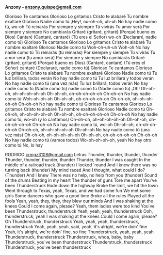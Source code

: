**Anzony - anzony.quispe@gmail.com**

Glorioso
Te cantamos
Glorioso
Lo gritamos
Cristo te alabaré
Tu nombre exaltaré
Glorioso
Nadie como tú
¡Hey!, ou-oh-oh, uh-uh
No hay nadie como tú, wo-oh
Tú reinarás
Por siempre y siempre
Tú vivirás
Tu amor será
Por siempre y siempre
No cambiarás
Gritaré (gritaré, gritaré)
(Porqué bueno es Dios)
Cantaré (Cantaré, cantaré)
(Tú eres el Señor) wo-oh
(Declararé, nadie como tú)
Glorioso
Te cantamos
Glorioso
Lo gritamos
Cristo te alabaré
Tu nombre exaltaré
Glorioso
Nadie como tú
Woh-oh-uh-uh
Woh-oh
No hay nadie como tú
Tú reinarás (tú reinarás)
Por siempre y siempre
Tú vivirás
Tu amor será (tu amor será)
Por siempre y siempre
No cambiarás
Gritaré (gritaré, gritaré)
(Porqué bueno es Dios)
(Cantaré, cantaré)
(Tú eres el Señor) cantaré
(Declararé, nadie como tú)
Glorioso
Te cantamos
Glorioso
Lo gritamos
Cristo te alabaré
Tu nombre exaltaré
Glorioso
Nadie como tú
Tu luz brillará, todos verán
No hay nadie como tú
Tu luz brillará y todos verán
No hay nadie como tú (una vez más)
Tu luz brillará, todos verán
No hay nadie como tú
(Nadie como tú) nadie como tú
(Nadie como tú) ¡Oh!
Oh-oh-oh, oh-oh-oh-oh-oh
Oh-oh-oh, oh-oh-oh-oh-oh
Oh-oh-oh
No hay nadie como tú
Woh-oh-oh-oh
Oh-oh-oh, oh-oh-oh-oh-oh
Oh-oh-oh, oh-oh-oh-oh-oh
Oh-oh-oh
No hay nadie como tú
Glorioso
Te cantamos
Glorioso
Lo gritamos
Cristo te alabaré
Tu nombre exaltaré
Glorioso
Nadie como tú
Oh-oh-oh, oh-oh-oh-oh-oh
Oh-oh-oh, oh-oh-oh-oh-oh
Oh-oh-oh
No hay nadie como tú, wo-oh (y lo cantamos)
Oh-oh-oh, oh-oh-oh-oh-oh
Oh-oh-oh, oh-oh-oh-oh-oh
Oh-oh-oh
No hay nadie como tú, wo-oh
Oh-oh-oh, oh-oh-oh-oh-oh
Oh-oh-oh, oh-oh-oh-oh-oh
Oh-oh-oh
No hay nadie como tú (una vez más)
Oh-oh-oh, oh-oh-oh-oh-oh
Oh-oh-oh, oh-oh-oh-oh-oh
Oh-oh-oh
No hay nadie como tú (vamos todos)
Wo-oh-oh-oh-oh, yeah
No hay otro como tú
No, lo hay


RODRIGO crmgz3108@gmail.com
Letras
Thunder, thunder, thunder, thunder
Thunder, thunder, thunder, thunder
Thunder, thunder
I was caught
In the middle of a railroad track (thunder)
I looked 'round
And I knew there was no turning back (thunder)
My mind raced
And I thought, what could I do? (Thunder)
And I knew
There was no help, no help from you (thunder)
Sound of the drums
Beating in my heart
The thunder of guns
Tore me apart
You've been
Thunderstruck
Rode down the highway
Broke the limit, we hit the town
Went through to Texas, yeah, Texas, and we had some fun
We met some girls
Some dancers who gave a good time
Broke all the rules
Played all the fools
Yeah, yeah, they, they, they blew our minds
And I was shaking at the knees
Could I come again, please?
Yeah, them ladies were too kind
You've been
Thunderstruck, thunderstruck
Yeah, yeah, yeah, thunderstruck
Ooh, thunderstruck, yeah
I was shaking at the knees
Could I come again, please? Oh
Thunderstruck, thunderstruck
Yeah, yeah, yeah, thunderstruck, thunderstruck
Yeah, yeah, yeah, said, yeah, it's alright, we're doin' fine
Yeah, it's alright, we're doin' fine, so fine
Thunderstruck, yeah, yeah, yeah
Thunderstruck, thunderstruck
Thunderstruck, whoa, baby, baby
Thunderstruck, you've been thunderstruck
Thunderstruck, thunderstruck
Thunderstruck, you've been thunderstruck